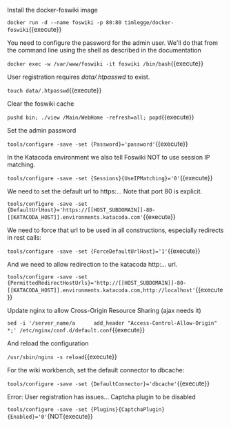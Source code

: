 Install the docker-foswiki image

`docker run -d --name foswiki -p 80:80 timlegge/docker-foswiki`{{execute}}

You need to configure the password for the admin user. We'll do that from the command line using the shell as described in the documentation

`docker exec -w /var/www/foswiki -it foswiki /bin/bash`{{execute}}

User registration requires  _data/.htpasswd_ to exist.

`touch data/.htpasswd`{{execute}}

Clear the foswiki cache

`pushd bin; ./view /Main/WebHome -refresh=all; popd`{{execute}}

Set the admin password

`tools/configure -save -set {Password}='password'`{{execute}}

In the Katacoda environment we also tell Foswiki NOT to use session IP matching.

`tools/configure -save -set {Sessions}{UseIPMatching}='0'`{{execute}}

We need to set the default url to https:...  Note that port 80 is explicit.

`tools/configure -save -set {DefaultUrlHost}='https://[[HOST_SUBDOMAIN]]-80-[[KATACODA_HOST]].environments.katacoda.com'`{{execute}}

We need to force that url to be used in all constructions, especially redirects in rest calls:

`tools/configure -save -set {ForceDefaultUrlHost}='1'`{{execute}}

And we need to allow redirection to the katacoda http:... url.

`tools/configure -save -set {PermittedRedirectHostUrls}='http://[[HOST_SUBDOMAIN]]-80-[[KATACODA_HOST]].environments.katacoda.com,http://localhost'`{{execute}}

Update nginx to allow Cross-Origin Resource Sharing (ajax needs it)

`sed -i '/server_name/a      add_header "Access-Control-Allow-Origin"  *;' /etc/nginx/conf.d/default.conf`{{execute}}

And reload the configuration

`/usr/sbin/nginx -s reload`{{execute}}

For the wiki workbench, set the default connector to dbcache:

`tools/configure -save -set {DefaultConnector}='dbcache'`{{execute}}







Error: User registration has issues...
Captcha plugin to be disabled

`tools/configure -save -set {Plugins}{CaptchaPlugin}{Enabled}='0'`{NOT{execute}}
